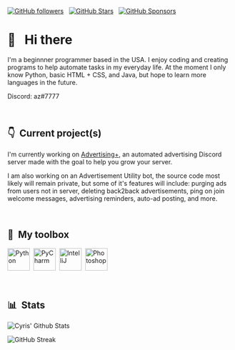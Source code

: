 [![GitHub followers](https://img.shields.io/github/followers/az-devv?logo=GitHub&style=for-the-badge)](https://github.com/az-devv) &nbsp; [![GitHub Stars](https://img.shields.io/github/stars/az-devv?logo=github&style=for-the-badge)](https://github.com/az-devv) &nbsp; [![GitHub Sponsors](https://img.shields.io/github/sponsors/az-devv?color=BF4B8A&logo=githubsponsors&style=for-the-badge&label=Sponsor%20on%20Github)](https://github.com/sponsors/az-devv)

# 👋 &nbsp; Hi there

I'm a beginnner programmer based in the USA. I enjoy coding and creating programs to help automate tasks in my everyday life. At the moment I only know Python, basic HTML + CSS, and Java, but hope to learn more languages in the future.

Discord: az#7777

&nbsp;

## 👇 &nbsp;Current project(s)

I'm currently working on [Advertising+](https://discord.com/invite/kKTA6Cez3U), an automated advertising Discord server made with the goal to help you grow your server.

I am also working on an Advertisement Utility bot, the source code most likely will remain private, but some of it's features will include: purging ads from users not in server, deleting back2back advertisements, ping on join welcome messages, advertising reminders, auto-ad posting, and more.

&nbsp;

## 🧰 &nbsp;My toolbox

<img src="https://raw.githubusercontent.com/MacroPower/MacroPower/master/img/python-original.svg" alt="Python" width="50" height="50"/> &nbsp;<img  src="https://upload.wikimedia.org/wikipedia/commons/thumb/1/1d/PyCharm_Icon.svg/2048px-PyCharm_Icon.svg.png" alt="PyCharm" width="50" height="50"/> &nbsp;<img src="https://upload.wikimedia.org/wikipedia/commons/thumb/9/9c/IntelliJ_IDEA_Icon.svg/1200px-IntelliJ_IDEA_Icon.svg.png" alt="IntelliJ" width="50" height="50"/> &nbsp;<img  src="https://upload.wikimedia.org/wikipedia/commons/thumb/a/af/Adobe_Photoshop_CC_icon.svg/640px-Adobe_Photoshop_CC_icon.svg.png" alt="Photoshop" width="50" height="50"/>

&nbsp;

## 📊 &nbsp;Stats

![Cyris' Github Stats](https://github-readme-stats.vercel.app/api?username=az-devv&hide=contribs,prs&show_icons=true&bg_color=0d1116&title_color=ce09ec&text_color=a4aacb&icon_color=007ec6)

![GitHub Streak](https://github-readme-streak-stats.herokuapp.com/?user=az-devv&theme=dark&count_private=true&bg_color=0d1116&title_color=ce09ec&text_color=a4aacb&icon_color=007ec6)
